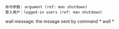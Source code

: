     命令参数: argument (ref: man shutdown)
    登入用户：logged-in users (ref: man shutdown)
    
wall message: the mssage sent by command * wall *
